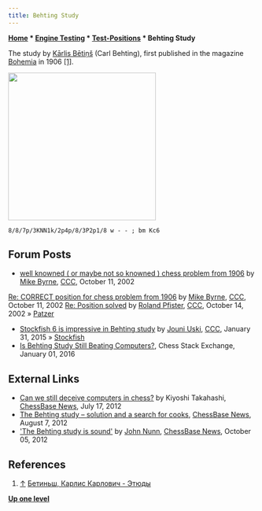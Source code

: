 ```yaml
---
title: Behting Study
---
```

**[Home](Home "Home") * [Engine Testing](Engine_Testing "Engine Testing") * [Test-Positions](Test_Positions "Test-Positions") * Behting Study**

The study by [Kārlis Bētiņš](https://en.wikipedia.org/wiki/K%C4%81rlis_B%C4%93ti%C5%86%C5%A1) (Carl Behting), first published in the magazine [Bohemia](<https://en.wikipedia.org/wiki/Bohemia_(newspaper)>) in 1906 <a id="cite-note-1" href="#cite-ref-1">[1]</a>.

<img src="https://lichess1.org/export/fen.gif?fen=8/8/7p/3KNN1k/2p4p/8/3P2p1/8 w - -" style="
    width: 300px;
">

```
8/8/7p/3KNN1k/2p4p/8/3P2p1/8 w - - ; bm Kc6
```

## Forum Posts

- [well knowned ( or maybe not so knowned ) chess problem from 1906](https://www.stmintz.com/ccc/index.php?id=258554) by [Mike Byrne](Michael_Byrne "Michael Byrne"), [CCC](CCC "CCC"), October 11, 2002

[Re: CORRECT position for chess problem from 1906](https://www.stmintz.com/ccc/index.php?id=258556) by [Mike Byrne](Michael_Byrne "Michael Byrne"), [CCC](CCC "CCC"), October 11, 2002
[Re: Position solved](https://www.stmintz.com/ccc/index.php?id=259020) by [Roland Pfister](Roland_Pfister "Roland Pfister"), [CCC](CCC "CCC"), October 14, 2002 » [Patzer](Patzer "Patzer")

- [Stockfish 6 is impressive in Behting study](http://www.talkchess.com/forum/viewtopic.php?t=55167) by [Jouni Uski](Jouni_Uski "Jouni Uski"), [CCC](CCC "CCC"), January 31, 2015 » [Stockfish](Stockfish "Stockfish")
- [Is Behting Study Still Beating Computers?](https://chess.stackexchange.com/questions/13216/is-behting-study-still-beating-computers), Chess Stack Exchange, January 01, 2016

## External Links

- [Can we still deceive computers in chess?](http://www.chessbase.com/newsdetail.asp?newsid=8332) by Kiyoshi Takahashi, [ChessBase News](ChessBase "ChessBase"), July 17, 2012
- [The Behting study – solution and a search for cooks](https://en.chessbase.com/post/the-behting-study-solution-and-a-search-for-cooks), [ChessBase News](ChessBase "ChessBase"), August 7, 2012
- ['The Behting study is sound'](https://en.chessbase.com/post/john-nunn-the-behting-study-is-sound) by [John Nunn](John_Nunn "John Nunn"), [ChessBase News](ChessBase "ChessBase"), October 05, 2012

## References

1. <a id="cite-ref-1" href="#cite-note-1">↑</a> [Бетиньш, Карлис Карлович - Этюды](https://ru.wikipedia.org/wiki/%D0%91%D0%B5%D1%82%D0%B8%D0%BD%D1%8C%D1%88,_%D0%9A%D0%B0%D1%80%D0%BB%D0%B8%D1%81_%D0%9A%D0%B0%D1%80%D0%BB%D0%BE%D0%B2%D0%B8%D1%87#%D0%AD%D1%82%D1%8E%D0%B4%D1%8B)

**[Up one level](Test_Positions "Test-Positions")**

